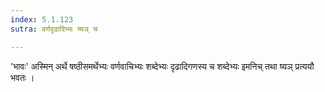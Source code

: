 ```yaml
---
index: 5.1.123
sutra: वर्णदृढादिभ्यः ष्यञ् च

---
```

'भावः' अस्मिन् अर्थे षष्ठीसमर्थेभ्यः वर्णवाचिभ्यः शब्देभ्यः दृढादिगणस्य च शब्देभ्यः इमनिच् तथा ष्यञ् प्रत्ययौ भवतः । 
